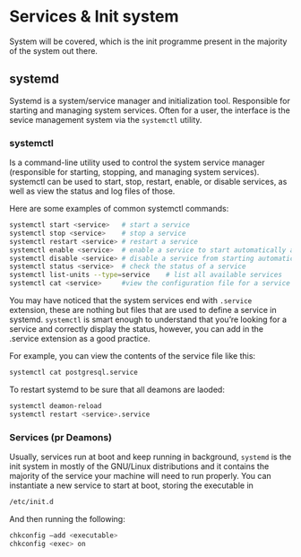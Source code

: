 # Services & Init system
System will be covered, which is the init programme present in the majority
of the system out there.

## systemd
Systemd is a system/service manager and initialization tool.
Responsible for starting and managing system services. Often for a user, the interface
is the sevice management system via the ```systemctl``` utility.

### systemctl
Is a command-line utility used to control the system service manager (responsible 
for starting, stopping, and managing system services). systemctl can be used to start, stop, restart,
enable, or disable services, as well as view the status and log files of those.

Here are some examples of common systemctl commands:

```sh
systemctl start <service> 	# start a service
systemctl stop <service> 	# stop a service
systemctl restart <service> # restart a service
systemctl enable <service>  # enable a service to start automatically at boot
systemctl disable <service> # disable a service from starting automatically at boot
systemctl status <service>  # check the status of a service
systemctl list-units --type=service    # list all available services
systemctl cat <service>     #view the configuration file for a service
```

You may have noticed that the system services end with ```.service```
extension, these are nothing but files that are used to define a service
in systemd. ```systemctl``` is smart enough to understand that you’re looking
for a service and correctly display the status, however, you can add in
the .service extension as a good practice.

For example, you can view the contents of the service file like this:
```sh
systemctl cat postgresql.service
```

To restart systemd to be sure that all deamons are laoded:

```sh
systemctl deamon-reload
systemctl restart <service>.service
```

### Services (pr Deamons)

Usually, services run at boot and keep running in background,
```systemd``` is the init system in mostly of the GNU/Linux distributions and it
contains the majority of the service your machine will need to run properly.
You can instantiate a new service to start at boot, storing the executable in

```sh
/etc/init.d
```
And then running the following:
```sh
chkconfig –add <executable>
chkconfig <exec> on
```

<!--  Script to show the footer   -->
<html>
<script
    src="https://code.jquery.com/jquery-3.3.1.js"
    integrity="sha256-2Kok7MbOyxpgUVvAk/HJ2jigOSYS2auK4Pfzbm7uH60="
    crossorigin="anonymous">
</script>
<script>
$(function(){
  $("#footer").load("../footers/footer_first_level_depth.html");
});
</script>
<body>
<div id="footer"></div>
</body>
</html>
